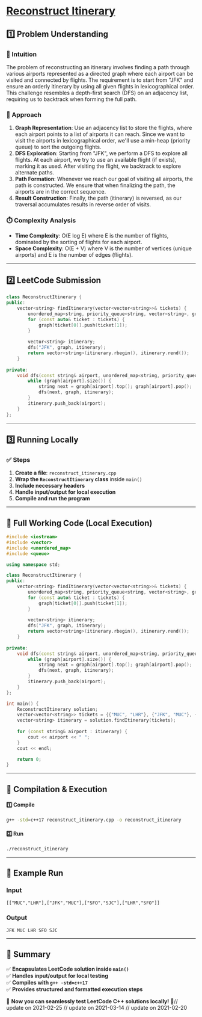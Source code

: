 # **[Reconstruct Itinerary](https://leetcode.com/problems/reconstruct-itinerary/description/)**  

## **1️⃣ Problem Understanding**  
### **📌 Intuition**  
The problem of reconstructing an itinerary involves finding a path through various airports represented as a directed graph where each airport can be visited and connected by flights. The requirement is to start from "JFK" and ensure an orderly itinerary by using all given flights in lexicographical order. This challenge resembles a depth-first search (DFS) on an adjacency list, requiring us to backtrack when forming the full path.

### **🚀 Approach**  
1. **Graph Representation**: Use an adjacency list to store the flights, where each airport points to a list of airports it can reach. Since we want to visit the airports in lexicographical order, we'll use a min-heap (priority queue) to sort the outgoing flights.
2. **DFS Exploration**: Starting from "JFK", we perform a DFS to explore all flights. At each airport, we try to use an available flight (if exists), marking it as used. After visiting the flight, we backtrack to explore alternate paths.
3. **Path Formation**: Whenever we reach our goal of visiting all airports, the path is constructed. We ensure that when finalizing the path, the airports are in the correct sequence.
4. **Result Construction**: Finally, the path (itinerary) is reversed, as our traversal accumulates results in reverse order of visits.

### **⏱️ Complexity Analysis**  
- **Time Complexity**: O(E log E) where E is the number of flights, dominated by the sorting of flights for each airport.
- **Space Complexity**: O(E + V) where V is the number of vertices (unique airports) and E is the number of edges (flights).

---  

## **2️⃣ LeetCode Submission**  
```cpp
class ReconstructItinerary {
public:
    vector<string> findItinerary(vector<vector<string>>& tickets) {
        unordered_map<string, priority_queue<string, vector<string>, greater<string>>> graph;
        for (const auto& ticket : tickets) {
            graph[ticket[0]].push(ticket[1]);
        }
        
        vector<string> itinerary;
        dfs("JFK", graph, itinerary);
        return vector<string>(itinerary.rbegin(), itinerary.rend());
    }
    
private:
    void dfs(const string& airport, unordered_map<string, priority_queue<string, vector<string>, greater<string>>>& graph, vector<string>& itinerary) {
        while (graph[airport].size()) {
            string next = graph[airport].top(); graph[airport].pop();
            dfs(next, graph, itinerary);
        }
        itinerary.push_back(airport);
    }
};
```  

---  

## **3️⃣ Running Locally**  
### **✅ Steps**  
1. **Create a file**: `reconstruct_itinerary.cpp`  
2. **Wrap the `ReconstructItinerary` class** inside `main()`  
3. **Include necessary headers**  
4. **Handle input/output for local execution**  
5. **Compile and run the program**  

---  

## **📝 Full Working Code (Local Execution)**  
```cpp
#include <iostream>
#include <vector>
#include <unordered_map>
#include <queue>

using namespace std;

class ReconstructItinerary {
public:
    vector<string> findItinerary(vector<vector<string>>& tickets) {
        unordered_map<string, priority_queue<string, vector<string>, greater<string>>> graph;
        for (const auto& ticket : tickets) {
            graph[ticket[0]].push(ticket[1]);
        }
        
        vector<string> itinerary;
        dfs("JFK", graph, itinerary);
        return vector<string>(itinerary.rbegin(), itinerary.rend());
    }
    
private:
    void dfs(const string& airport, unordered_map<string, priority_queue<string, vector<string>, greater<string>>>& graph, vector<string>& itinerary) {
        while (graph[airport].size()) {
            string next = graph[airport].top(); graph[airport].pop();
            dfs(next, graph, itinerary);
        }
        itinerary.push_back(airport);
    }
};

int main() {
    ReconstructItinerary solution;
    vector<vector<string>> tickets = {{"MUC", "LHR"}, {"JFK", "MUC"}, {"SFO", "SJC"}, {"LHR", "SFO"}};
    vector<string> itinerary = solution.findItinerary(tickets);
    
    for (const string& airport : itinerary) {
        cout << airport << " ";
    }
    cout << endl;

    return 0;
}
```  

---  

## **🔧 Compilation & Execution**  
#### **1️⃣ Compile**  
```bash
g++ -std=c++17 reconstruct_itinerary.cpp -o reconstruct_itinerary
```  

#### **2️⃣ Run**  
```bash
./reconstruct_itinerary
```  

---  

## **🎯 Example Run**  
### **Input**  
```
[["MUC","LHR"],["JFK","MUC"],["SFO","SJC"],["LHR","SFO"]]
```  
### **Output**  
```
JFK MUC LHR SFO SJC 
```  

---  

## **📌 Summary**  
✅ **Encapsulates LeetCode solution inside `main()`**  
✅ **Handles input/output for local testing**  
✅ **Compiles with `g++ -std=c++17`**  
✅ **Provides structured and formatted execution steps**  

🚀 **Now you can seamlessly test LeetCode C++ solutions locally!** 🚀// update on 2021-02-25
// update on 2021-03-14
// update on 2021-02-20
